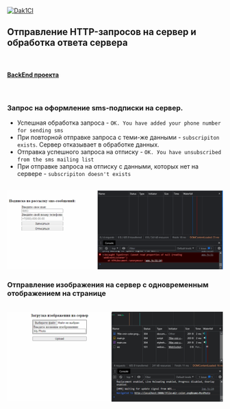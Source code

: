 [![Dak1CI](https://github.com/Go5710264/HTTP-requests-front/actions/workflows/github-actions-demo.yml/badge.svg)](https://github.com/Go5710264/HTTP-requests-front/actions/workflows/github-actions-demo.yml)

## Отправление HTTP-запросов на сервер и обработка ответа сервера

<br>

#### [BackEnd проекта](https://github.com/Go5710264/HTTP-requests-back.git)

<br>

### Запрос на оформление sms-подписки на сервер.

-   Успешная обработка запроса - `OK. You have added your phone number for sending sms`
- При повторной отправке запроса с теми-же данными - `subscripiton exists`. Сервер отказывает в обработке данных.
- Отправка успешного запроса на отписку - `OK. Уou have unsubscribed from the sms mailing list`
- При отправке запроса на отписку с данными, которых нет на сервере - `subscripiton doesn't exists`

<br>

<img src="./HTTP-requests.gif" alt="Demo">

<br>

### Отправление изображения на сервер с одновременным отображением на странице

<br>

<img src="./HTTP-requests-img.gif" alt="Demo">
